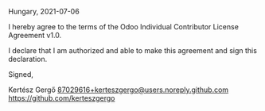 Hungary, 2021-07-06

I hereby agree to the terms of the Odoo Individual Contributor License
Agreement v1.0.

I declare that I am authorized and able to make this agreement and sign this
declaration.

Signed,

Kertész Gergő 87029616+kerteszgergo@users.noreply.github.com https://github.com/kerteszgergo
